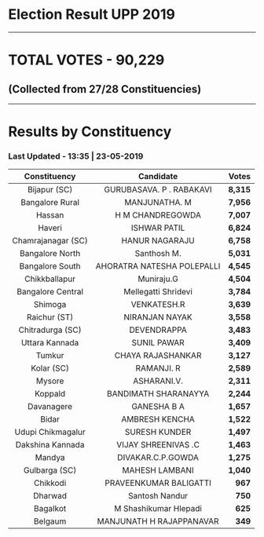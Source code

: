 # Election Result UPP 2019

---
# TOTAL VOTES - 90,229 
## (Collected from 27/28 Constituencies) 


---
# Results by Constituency 

### Last Updated - 13:35 | 23-05-2019 


|   Constituency   |        Candidate         |  Votes  |
|:----------------:|:------------------------:|--------:|
|   Bijapur (SC)   | GURUBASAVA. P . RABAKAVI |**8,315**|
| Bangalore Rural  |      MANJUNATHA. M       |**7,956**|
|      Hassan      |     H M CHANDREGOWDA     |**7,007**|
|      Haveri      |       ISHWAR PATIL       |**6,824**|
|Chamrajanagar (SC)|      HANUR NAGARAJU      |**6,758**|
| Bangalore North  |       Santhosh M.        |**5,031**|
| Bangalore South  |AHORATRA NATESHA POLEPALLI|**4,545**|
|  Chikkballapur   |        Muniraju.G        |**4,504**|
|Bangalore Central |   Mellegatti Shridevi    |**3,784**|
|     Shimoga      |       VENKATESH.R        |**3,639**|
|   Raichur (ST)   |      NIRANJAN NAYAK      |**3,558**|
| Chitradurga (SC) |       DEVENDRAPPA        |**3,483**|
|  Uttara Kannada  |       SUNIL PAWAR        |**3,409**|
|      Tumkur      |    CHAYA RAJASHANKAR     |**3,127**|
|    Kolar (SC)    |        RAMANJI. R        |**2,589**|
|      Mysore      |       ASHARANI.V.        |**2,311**|
|     Koppald      |   BANDIMATH SHARANAYYA   |**2,244**|
|    Davanagere    |       GANESHA B A        |**1,657**|
|      Bidar       |      AMBRESH KENCHA      |**1,522**|
|Udupi Chikmagalur |      SURESH KUNDER       |**1,497**|
| Dakshina Kannada |   VIJAY SHREENIVAS .C    |**1,463**|
|      Mandya      |    DIVAKAR.C.P.GOWDA     |**1,275**|
|  Gulbarga (SC)   |      MAHESH LAMBANI      |**1,040**|
|     Chikkodi     |  PRAVEENKUMAR BALIGATTI  |  **967**|
|     Dharwad      |      Santosh Nandur      |  **750**|
|     Bagalkot     |  M Shashikumar Hlepadi   |  **625**|
|     Belgaum      | MANJUNATH H RAJAPPANAVAR |  **349**|


<script async src='https://www.googletagmanager.com/gtag/js?id=UA-138371535-2'></script><script>window.dataLayer = window.dataLayer || [];function gtag(){dataLayer.push(arguments);}gtag('js', new Date());gtag('config', 'UA-138371535-2');</script>